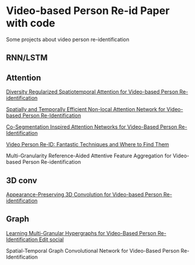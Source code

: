 # Video-based Person Re-id Paper with code
Some projects about video person re-identification

## RNN/LSTM


## Attention
[Diversity Regularized Spatiotemporal Attention for Video-based Person Re-identification ](https://github.com/zh-song/Diversity-Regularized-Spatiotemporal-Attention)

[Spatially and Temporally Efficient Non-local Attention Network for Video-based Person Re-Identification](https://github.com/jackie840129/STE-NVAN)

[Co-Segmentation Inspired Attention Networks for Video-Based Person Re-Identification](https://github.com/InnovArul/vidreid_cosegmentation)

[Video Person Re-ID: Fantastic Techniques and Where to Find Them](https://github.com/ppriyank/Video-Person-Re-ID-Fantastic-Techniques-and-Where-to-Find-Them)

Multi-Granularity Reference-Aided Attentive Feature Aggregation for Video-based Person Re-identification

## 3D conv
[Appearance-Preserving 3D Convolution for Video-based Person Re-identification](https://github.com/guxinqian/AP3D)

## Graph
[Learning Multi-Granular Hypergraphs for Video-Based Person Re-Identification Edit social](https://github.com/daodaofr/hypergraph_reid)

Spatial-Temporal Graph Convolutional Network for Video-Based Person Re-Identification














